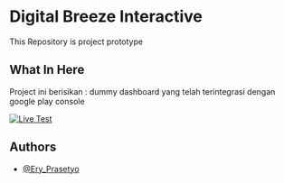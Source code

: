 
# Digital Breeze Interactive

This Repository is project prototype

## What In Here
Project ini berisikan :
dummy dashboard yang telah terintegrasi dengan google play console

[![Live Test](https://img.shields.io/badge/Live_Test-0A66C2?style=for-the-badge&logo=linkedin&logoColor=white)](https://godzillacupu.github.io/Dashboard_Test/)

## Authors

- [@Ery_Prasetyo](https://www.github.com/GodzillaCupu)

